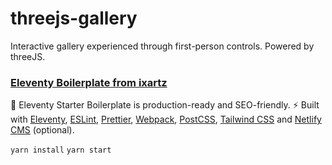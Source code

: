# threejs-gallery
Interactive gallery experienced through first-person controls. Powered by threeJS. 

### [Eleventy Boilerplate from ixartz](https://github.com/ixartz/Eleventy-Starter-Boilerplate) 
🚀 Eleventy Starter Boilerplate is production-ready and SEO-friendly. ⚡️ Built with [Eleventy](https://www.11ty.dev), [ESLint](https://eslint.org), [Prettier](https://prettier.io), [Webpack](https://webpack.js.org), [PostCSS](https://postcss.org), [Tailwind CSS](https://tailwindcss.com) and [Netlify CMS](https://www.netlifycms.org) (optional).


`yarn install`
`yarn start`
